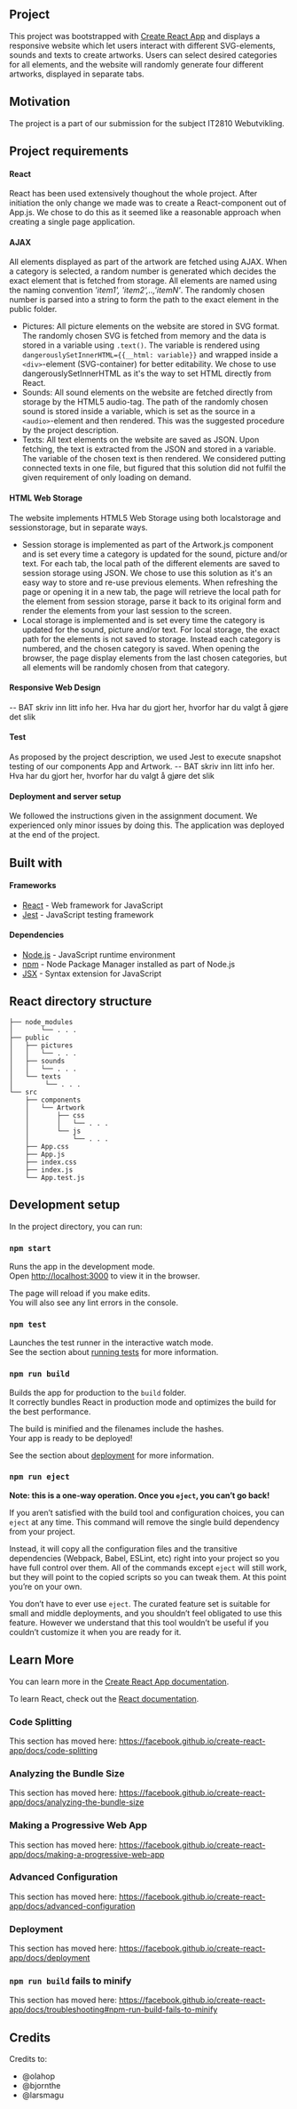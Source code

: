 ## Project

This project was bootstrapped with [Create React App](https://github.com/facebook/create-react-app) and displays a responsive website 
which let users interact with different SVG-elements, sounds and texts to create artworks. Users can select desired categories for all 
elements, and the website will randomly generate four different artworks, displayed in separate tabs.

## Motivation
The project is a part of our submission for the subject IT2810 Webutvikling.

## Project requirements

#### React
React has been used extensively thoughout the whole project. After initiation the only change we made was to create a React-component
out of App.js. We chose to do this as it seemed like a reasonable approach when creating a single page application. 


#### AJAX
All elements displayed as part of the artwork are fetched using AJAX. When a category is selected, a random number is generated which decides the exact element that is fetched from storage. All elements are named using the naming convention *'item1', 'item2',..,'itemN'*. The randomly chosen number is parsed into a string to form the path to the exact element in the public folder.

* Pictures: All picture elements on the website are stored in SVG format. The randomly chosen SVG is fetched 
from memory and the data is stored in a variable using ```.text()```. The variable is rendered using 
```dangerouslySetInnerHTML={{__html: variable}}``` and wrapped inside a ```<div>```-element (SVG-container) 
for better editability. We chose to use dangerouslySetInnerHTML as it's the way to set HTML directly from React.
* Sounds: All sound elements on the website are fetched directly from storage by the HTML5 audio-tag. The path of 
the randomly chosen sound is stored inside a variable, which is set as the source in a ```<audio>```-element and then rendered.
This was the suggested procedure by the project description. 
* Texts: All text elements on the website are saved as JSON. Upon fetching, the text is extracted from the JSON and 
stored in a variable. The variable of the chosen text is then rendered. We considered putting connected texts in one file, but 
figured that this solution did not fulfil the given requirement of only loading on demand. 


#### HTML Web Storage
The website implements HTML5 Web Storage using both localstorage and sessionstorage, but in separate ways.

* Session storage is implemented as part of the Artwork.js component and is set every time a category is updated for the sound, 
picture and/or text. For each tab, the local path of the different elements are saved to session storage using JSON. 
We chose to use this solution as it's an easy way to store and re-use previous elements. 
When refreshing the page or opening it in a new tab, the page will retrieve the local path for the element from session storage, 
parse it back to its original form and render the elements from your last session to the screen. 
* Local storage is implemented and is set every time the category is updated for the sound, 
picture and/or text. For local storage, the exact path for the elements is not saved to storage. Instead each category is 
numbered, and the chosen category is saved. When opening the browser, the page display elements from the last chosen categories, 
but all elements will be randomly chosen from that category.

#### Responsive Web Design
-- BAT skriv inn litt info her. Hva har du gjort her, hvorfor har du valgt å gjøre det slik

#### Test
As proposed by the project description, we used Jest to execute snapshot testing of our components App and Artwork.
-- BAT skriv inn litt info her. Hva har du gjort her, hvorfor har du valgt å gjøre det slik

#### Deployment and server setup
We followed the instructions given in the assignment document. We experienced only minor issues by doing this. The application was 
deployed at the end of the project. 

## Built with 

#### Frameworks
<ul>
<li><a href="https://github.com/facebook/create-react-app">React</a> - Web framework for JavaScript</li>
<li><a href="https://jestjs.io">Jest</a> - JavaScript testing framework</li>
</ul>

#### Dependencies 
<ul>
<li><a href="https://nodejs.dev/">Node.js</a> - JavaScript runtime environment</li>
<li><a href="https://www.npmjs.com/">npm</a> - Node Package Manager installed as part of Node.js</li>
<li><a href="https://reactjs.org/docs/introducing-jsx.html">JSX</a> - Syntax extension for JavaScript</li>
</ul>

## React directory structure
```
├── node_modules
│       └── . . .
├── public
│   ├── pictures
│   │   └── . . .
│   ├── sounds
│   │   └── . . .
│   └── texts
│        └── . . .
└── src
    ├── components
    │   └── Artwork
    │       ├── css
    │       │   └── . . .
    │       └── js
    │           └── . . .
    ├── App.css
    ├── App.js
    ├── index.css
    ├── index.js
    └── App.test.js
```

## Development setup

In the project directory, you can run:

### `npm start`

Runs the app in the development mode.<br>
Open [http://localhost:3000](http://localhost:3000) to view it in the browser.

The page will reload if you make edits.<br>
You will also see any lint errors in the console.

### `npm test`

Launches the test runner in the interactive watch mode.<br>
See the section about [running tests](https://facebook.github.io/create-react-app/docs/running-tests) for more information.

### `npm run build`

Builds the app for production to the `build` folder.<br>
It correctly bundles React in production mode and optimizes the build for the best performance.

The build is minified and the filenames include the hashes.<br>
Your app is ready to be deployed!

See the section about [deployment](https://facebook.github.io/create-react-app/docs/deployment) for more information.

### `npm run eject`

**Note: this is a one-way operation. Once you `eject`, you can’t go back!**

If you aren’t satisfied with the build tool and configuration choices, you can `eject` at any time. This command will remove the single build dependency from your project.

Instead, it will copy all the configuration files and the transitive dependencies (Webpack, Babel, ESLint, etc) right into your project so you have full control over them. All of the commands except `eject` will still work, but they will point to the copied scripts so you can tweak them. At this point you’re on your own.

You don’t have to ever use `eject`. The curated feature set is suitable for small and middle deployments, and you shouldn’t feel obligated to use this feature. However we understand that this tool wouldn’t be useful if you couldn’t customize it when you are ready for it.

## Learn More

You can learn more in the [Create React App documentation](https://facebook.github.io/create-react-app/docs/getting-started).

To learn React, check out the [React documentation](https://reactjs.org/).

### Code Splitting

This section has moved here: https://facebook.github.io/create-react-app/docs/code-splitting

### Analyzing the Bundle Size

This section has moved here: https://facebook.github.io/create-react-app/docs/analyzing-the-bundle-size

### Making a Progressive Web App

This section has moved here: https://facebook.github.io/create-react-app/docs/making-a-progressive-web-app

### Advanced Configuration

This section has moved here: https://facebook.github.io/create-react-app/docs/advanced-configuration

### Deployment

This section has moved here: https://facebook.github.io/create-react-app/docs/deployment

### `npm run build` fails to minify

This section has moved here: https://facebook.github.io/create-react-app/docs/troubleshooting#npm-run-build-fails-to-minify

## Credits

Credits to:
* @olahop
* @bjornthe
* @larsmagu
